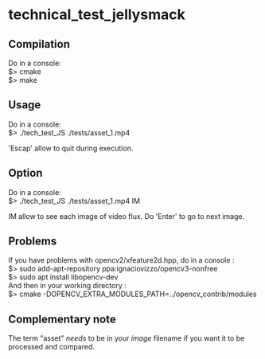 # technical_test_jellysmack

## Compilation

Do in a console:  
$> cmake  
$> make  

## Usage

Do in a console:  
$> ./tech_test_JS ./tests/asset_1.mp4  

'Escap' allow to quit during execution.

## Option

Do in a console:  
$> ./tech_test_JS ./tests/asset_1.mp4 IM  

IM allow to see each image of video flux. Do 'Enter' to go to next image.  

## Problems
If you have problems with opencv2/xfeature2d.hpp, do in a console :  
$> sudo add-apt-repository ppa:ignaciovizzo/opencv3-nonfree  
$> sudo apt install libopencv-dev  
And then in your working directory :  
$> cmake -DOPENCV_EXTRA_MODULES_PATH=../opencv_contrib/modules

## Complementary note
The term "asset" *needs* to be in your *image* filename if you want it to be processed and compared.
